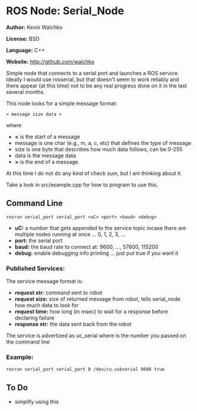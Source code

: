 # ROS Node: Serial_Node

**Author:** Kevin Walchko

**License:** BSD

**Language:** C++

**Website:** http://github.com/walchko

Simple node that connects to a serial port and launches a ROS service. Ideally I would 
use rosserial, but that doesn't seem to work reliably and there appear (at this time) not 
to be any real progress done on it in the last several months.

This node looks for a simple message format:

    < message size data >

where

* **<** is the start of a message
* message is one char (e.g., m, a, c, etc) that defines the type of message
* size is one byte that describes how much data follows, can be 0-255
* data is the message data
* **>** is the end of a message

At this time I do not do any kind of check sum, but I am thinking about it.

Take a look in src/example.cpp for how to program to use this.

## Command Line

	rosrun serial_port serial_port <uC> <port> <baud> <debug>

* **uC:** a number that gets appended to the service topic incase there are multiple 
nodes running at once … 0, 1, 2, 3, …
* **port:** the serial port
* **baud:** the baud rate to connect at: 9600, …, 57600, 115200
* **debug:** enable debugging info printing ... just put true if you want it

### Published Services: 

The service message format is:

* **request str:** command sent to robot
* **request size:** size of returned message from robot, tells serial_node how much data 
to look for
* **request time:** how long (in msec) to wait for a response before declaring failure
* **response str:** the data sent back from the robot

The service is advertized as uc<uC>_serial where <uC> is the number you passed on the 
command line

### Example:
 	rosrun serial_port serial_port 0 /dev/cu.usbserial 9600 true

## To Do

* simplify using this
